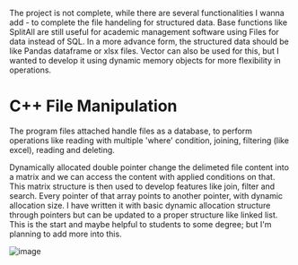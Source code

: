 The project is not complete, while there are several functionalities I wanna add - to complete the file handeling for structured data. Base functions like SplitAll are still useful for academic management software using Files for data instead of SQL. In a more advance form, the structured data should be like Pandas dataframe or xlsx files. Vector can also be used for this, but I wanted to develop it using dynamic memory objects for more flexibility in operations. 

# C++ File Manipulation
The program files attached handle files as a database, to perform operations like reading with multiple 'where' condition, joining, filtering (like excel), reading and deleting.

Dynamically allocated double pointer change the delimeted file content into a matrix and we can access the content with applied conditions on that. This matrix structure is then used to develop features like join, filter and search. Every pointer of that array points to another pointer, with dynamic allocation size. I have written it with basic dynamic allocation structure through pointers but can be updated to a proper structure like linked list. This is the start and maybe helpful to students to some degree; but I'm planning to add more into this. 

![image](https://user-images.githubusercontent.com/38018683/147359925-4414c47b-cd63-48a4-8066-d2fcc4111e6f.png)
